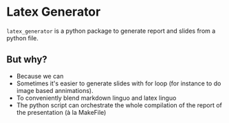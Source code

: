 Latex Generator
===============

`latex_generator` is a python package to generate report and slides from a python file. 

But why?
--------
* Because we can
* Sometimes it's easier to generate slides with for loop (for instance to do image based annimations).
* To conveniently blend markdown linguo and latex linguo
* The python script can orchestrate the whole compilation of the report of the presentation (à la MakeFile)

